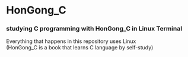# HonGong_C
### studying C programming with HonGong_C in Linux Terminal
Everything that happens in this repository uses Linux <br>
(HonGong_C is a book that learns C language by self-study)
